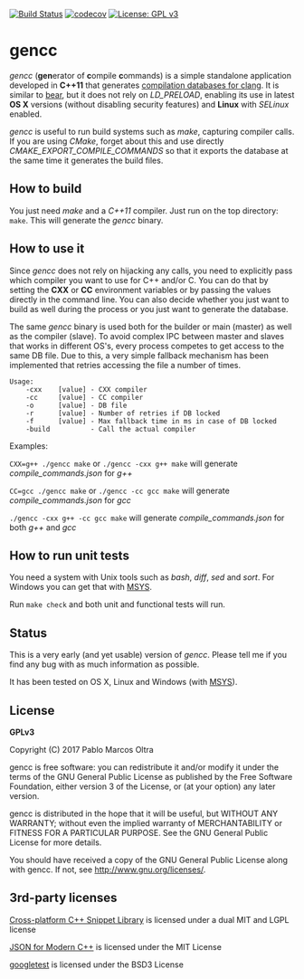 [![Build Status](https://travis-ci.org/pamarcos/gencc.svg?branch=master)](https://travis-ci.org/pamarcos/gencc)
[![codecov](https://codecov.io/gh/pamarcos/gencc/branch/master/graph/badge.svg)](https://codecov.io/gh/pamarcos/gencc)
[![License: GPL v3](https://img.shields.io/badge/License-GPL%20v3-blue.svg)](http://www.gnu.org/licenses/gpl-3.0)

# gencc

*gencc* (**gen**erator of **c**ompile **c**ommands) is a simple standalone application developed in **C++11** that generates [compilation databases for clang](http://clang.llvm.org/docs/JSONCompilationDatabase.html). It is similar to [bear](https://github.com/rizsotto/Bear), but it does not rely on *LD_PRELOAD*, enabling its use in latest **OS X** versions (without disabling security features) and **Linux** with *SELinux* enabled.

*gencc* is useful to run build systems such as *make*, capturing compiler calls. If you are using *CMake*, forget about this and use directly *CMAKE\_EXPORT\_COMPILE\_COMMANDS* so that it exports the database at the same time it generates the build files.

## How to build

You just need *make* and a *C++11* compiler. Just run on the top directory: ```make```. This will generate the *gencc* binary.

## How to use it

Since *gencc* does not rely on hijacking any calls, you need to explicitly pass which compiler you want to use for C++ and/or C. You can do that by setting the **CXX** or **CC** environment variables or by passing the values directly in the command line. You can also decide whether you just want to build as well during the process or you just want to generate the database.

The same *gencc* binary is used both for the builder or main (master) as well as the compiler (slave). To avoid complex IPC between master and slaves that works in different OS's, every process competes to get access to the same DB file. Due to this, a very simple fallback mechanism has been implemented that retries accessing the file a number of times.

```
Usage:
	-cxx    [value] - CXX compiler
	-cc     [value] - CC compiler
	-o      [value] - DB file
	-r      [value] - Number of retries if DB locked
	-f      [value] - Max fallback time in ms in case of DB locked
	-build          - Call the actual compiler
```

Examples:

```CXX=g++ ./gencc make``` or ```./gencc -cxx g++ make``` will generate *compile_commands.json* for *g++*

```CC=gcc ./gencc make``` or ```./gencc -cc gcc make``` will generate *compile_commands.json* for *gcc*

```./gencc -cxx g++ -cc gcc make``` will generate *compile_commands.json* for both *g++* and *gcc*

## How to run unit tests

You need a system with Unix tools such as *bash*, *diff*, *sed* and *sort*. For Windows you can get that with [MSYS](https://msys2.github.io/).

Run ```make check``` and both unit and functional tests will run.

## Status

This is a very early (and yet usable) version of *gencc*. Please tell me if you find any bug with as much information as possible.

It has been tested on OS X, Linux and Windows (with [MSYS](https://msys2.github.io/)).

## License

**GPLv3**

Copyright (C) 2017 Pablo Marcos Oltra

gencc is free software: you can redistribute it and/or modify
it under the terms of the GNU General Public License as published by
the Free Software Foundation, either version 3 of the License, or
(at your option) any later version.

gencc is distributed in the hope that it will be useful,
but WITHOUT ANY WARRANTY; without even the implied warranty of
MERCHANTABILITY or FITNESS FOR A PARTICULAR PURPOSE.  See the
GNU General Public License for more details.

You should have received a copy of the GNU General Public License
along with gencc.  If not, see <http://www.gnu.org/licenses/>.

## 3rd-party licenses

[Cross-platform C++ Snippet Library](https://github.com/cubiclesoft/cross-platform-cpp) is licensed under a dual MIT and LGPL license

[JSON for Modern C++](https://github.com/nlohmann/json) is licensed under the MIT License

[googletest](https://github.com/google/googletest) is licensed under the BSD3 License

